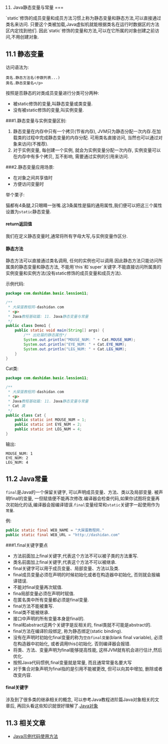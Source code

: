 11. Java静态变量与常量
===

<div class="jumbotron">
<p>`static`修饰的成员变量和成员方法习惯上称为静态变量和静态方法,可以直接通过类名来访问.   
只要这个类被加载,Java虚拟机就能根据类名在运行时数据区的方法区内定找到他们.   
因此`static`修饰的变量和方法,可以在它所属的对象创建之前访问,不用创建对象.    
</div>

11.1 静态变量
---

访问语法为:

	类名.静态方法名(参数列表...) 
	类名.静态变量名</p> 

按照是否静态的对类成员变量进行分类可分两种:   
* 被static修饰的变量,叫静态变量或类变量.   
* 没有被static修饰的变量,叫实例变量.

###1.静态变量与实例变量区别: 
1. 静态变量在内存中只有一个拷贝(节省内存), JVM只为静态分配一次内存.在加载类的过程中完成静态变量的内存分配. 可用类名直接访问, 当然也可以通过对象来访问(不推荐). 
2. 对于实例变量, 每创建一个实例, 就会为实例变量分配一次内存, 实例变量可以在内存中有多个拷贝, 互不影响, 需要通过实例的引用来访问. 

###2.静态变量应用场景:
* 在对象之间共享值时
* 方便访问变量时

举个栗子:   

猫都有4条腿,2只眼睛一张嘴.这3条属性是猫的通用属性,我们便可以把这三个属性设置为`static`静态变量.

<div class="bs-callout bs-callout-success">
    <h4>return返回值</h4>
	<p>我们在定义静态变量时,通常将所有字母大写,与实例变量作区分.</p>
</div>

<div class="bs-callout bs-callout-success">
    <h4>静态方法</h4>
	<p>静态方法可以直接通过类名调用, 任何的实例也可以调用.因此静态方法只能访问所属类的静态变量和静态方法, 不能用`this`和`super`关键字.不能直接访问所属类的实例变量和实例方法(没有static修饰的成员变量和成员方法).</p>
</div>

示例代码:

```java
package com.dashidan.basic.lession11;

/**
 * 大屎蛋教程网-dashidan.com
 * <p>
 * Java教程基础篇: 11. Java静态变量与常量
 */
public class Demo1 {
    public static void main(String[] args) {
        /** 出处猫的静态属性*/
        System.out.println("MOUSE_NUM: " + Cat.MOUSE_NUM);
        System.out.println("EYE_NUM: " + Cat.EYE_NUM);
        System.out.println("LEG_NUM: " + Cat.LEG_NUM);
    }
}

```

Cat类:

```java
package com.dashidan.basic.lession11;

/**
 * 大屎蛋教程网-dashidan.com
 * <p>
 * Java教程基础篇: 11. Java静态变量与常量
 * Cat 类
 */
public class Cat {
    public static int MOUSE_NUM = 1;
    public static int EYE_NUM = 2;
    public static int LEG_NUM = 4;
}

```
输出:

	MOUSE_NUM: 1
	EYE_NUM: 2
	LEG_NUM: 4
	
11.2 Java常量
---

`final`是Java的一个保留关键字, 可以声明成员变量、方法、类以及局部变量. 被声明final的变量, 一但赋值便不能再次修改.编译器会检查代码,如果你试图将变量再次初始化的话,编译器会报编译错误.`final`变量经常和`static`关键字一起使用作为`常量`.   

例:
```java
public static final WEB_NAME = "大屎蛋教程网."
public static final WEB_URL = "http://dashidan.com"
```


###1.final关键字要点

* 方法前面加上final关键字,代表这个方法不可以被子类的方法重写.
* 类名前面加上final关键字,代表这个方法不可以被继承.
* final关键字可以用于成员变量、局部变量、方法以及类.
* final成员变量必须在声明的时候初始化或者在构造器中初始化, 否则就会报编译错误.
* 不能对final变量再次赋值. 
* fina局部变量必须在声明时赋值.
* 在匿名类中所有变量都必须是final变量.
* final方法不能被重写.
* final类不能被继承.
* 接口中声明的所有变量本身是final的.
* final和abstract这两个关键字是反相关的, final类就不可能是abstract的.
* final方法在编译阶段绑定, 称为静态绑定(static binding). 
* 没有在声明时初始化final变量的称为`空白final变量`(blank final variable),  必须在构造器中初始化, 或者调用this()初始化. 否则编译器会报错.
* 将类、方法、变量声明为final能够提高性能, 这样JVM就有机会进行估计,然后优化.
* 按照Java代码惯例,final变量就是常量, 而且通常常量名要大写
* 对于集合对象声明为final指的是引用不能被更改, 但可以向其中增加, 删除或者改变内容.

<div class="bs-callout bs-callout-info">
    <h4>final关键字</h4>
	<p>涉及到了很多类的继承相关的概念, 可以参考Java教程进阶篇Java对象相关的文章后, 再回头看这些知识就很好理解了.<a href="http://localhost/article/java/basic/Java对象.html">Java对象</a>
	</p>	
</div>

11.3 相关文章
---
* [Java示例代码使用方法](http://localhost/article/java/addenda/Java示例代码使用方法.html)   